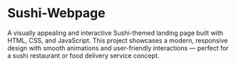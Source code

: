 # Sushi-Webpage
 A visually appealing and interactive Sushi-themed landing page built with HTML, CSS, and JavaScript. This project showcases a modern, responsive design with smooth animations and user-friendly interactions — perfect for a sushi restaurant or food delivery service concept.
